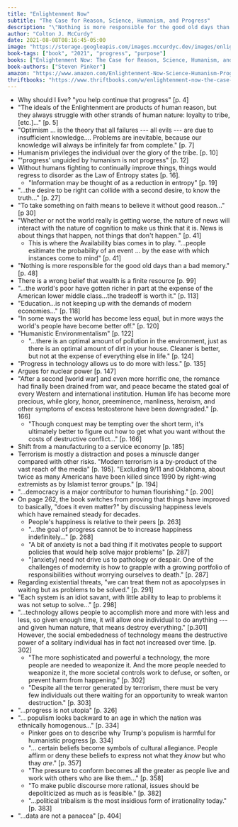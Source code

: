 ```yaml
---
title: "Enlightenment Now"
subtitle: "The Case for Reason, Science, Humanism, and Progress"
description: "\"Nothing is more responsible for the good old days than a bad memory.\".\"In some ways the world has become less equal, but in more ways the world’s people have become better off.\" \"...progress is not utopia\" \"…political tribalism is the most insidious form of irrationality today...\""
author: "Colton J. McCurdy"
date: 2021-08-08T08:16:45-05:00
image: "https://storage.googleapis.com/images.mccurdyc.dev/images/enlightenment-now/cover.jpg"
book-tags: ["book", "2021", "progress", "purpose"]
books: ["Enlightenment Now: The Case for Reason, Science, Humanism, and Progress"]
book-authors: ["Steven Pinker"]
amazon: "https://www.amazon.com/Enlightenment-Now-Science-Humanism-Progress/dp/0525427570"
thriftbooks: "https://www.thriftbooks.com/w/enlightenment-now-the-case-for-reason-science-humanism-and-progress_steven-pinker/18321115/#edition=21300316&idiq=33371393"
---
```


- Why should I live? "you help continue that progress" [p. 4]
- "The ideals of the Enlightenment are products of human reason, but they always
struggle with other strands of human nature: loyalty to tribe, [etc.]..." [p. 5]
- "Optimism ... is the theory that all failures --- all evils --- are due to insufficient
knowledge.... Problems are inevitable, because our knowledge will always be infinitely far
from complete." [p. 7]
- Humanism privileges the individual over the glory of the tribe. [p. 10]
- "'progress' unguided by humanism is not progress" [p. 12]
- Without humans fighting to continually improve things, things would regress to disorder
as the Law of Entropy states [p. 16].
  - "Information may be thought of as a reduction in entropy" [p. 19]
- "...the desire to be right can collide with a second desire, to know the truth..." [p. 27]
- "To take something on faith means to believe it without good reason..." [p 30]
- "Whether or not the world really is getting worse, the nature of news will interact
with the nature of cognition to make us think that it is. News is about things
that happen, not things that don't happen." [p. 41]
  - This is where the Availability bias comes in to play. "...people esitimate
  the probability of an event ... by the ease with which instances come to mind" [p. 41]
- "Nothing is more responsible for the good old days than a bad memory." [p. 48]
- There is a wrong belief that wealth is a finite resource [p. 99]
- "...the world's poor have gotten richer in part at the expense of the American lower middle class...the tradeoff is worth it." [p. 113]
- "Education...is not keeping up with the demands of modern economies..." [p. 118]
- "In some ways the world has become less equal, but in more ways the world's people have become better off." [p. 120]
- "Humanistic Environmentalism" [p. 122]
  - "...there is an optimal amount of pollution in the environment, just as there is an optimal amount of dirt in your house.
  Cleaner is better, but not at the expense of everything else in life." [p. 124]
- "Progress in technology allows us to do more with less." [p. 135]
- Argues for nuclear power [p. 147]
- "After a second [world war] and even more horrific one, the romance had finally been
drained from war, and peace became the stated goal of every Western and international institution.
Human life has become more precious, while glory, honor, preeminence, manliness, heroism,
and other symptoms of excess testosterone have been downgraded." [p. 166]
  - "Though conquest may be tempting over the short term, it's ultimately better to figure
  out how to get what you want without the costs of destructive conflict..." [p. 166]
- Shift from a manufacturing to a service economy [p. 185]
- Terrorism is mostly a distraction and poses a minuscle danger compared with other risks. "Modern terrorism
is a by-product of the vast reach of the media" [p. 195]. "Excluding 9/11 and Oklahoma,
about twice as many Americans have been killed since 1990 by right-wing extremists as by
Islamist terror groups." [p. 194]
- "...democracy is a major contributor to human flourishing." [p. 200]
- On page 262, the book switches from proving that things have improved to basically, "does it even matter?" by discussing happiness levels which have remained steady for decades.
  - People's happiness is relative to their peers [p. 263]
  - "...the goal of progress cannot be to increase happiness indefinitely..." [p. 268]
  - "A bit of anxiety is not a bad thing if it motivates people to support policies that would help solve major problems" [p. 287]
  - "[anxiety] need not drive us to pathology or despair. One of the challenges of modernity is how to grapple with a growing portfolio of responsibilities without worrying ourselves to death." [p. 287]
- Regarding existential threats, "we can treat them not as apocolypses in waiting but as problems to be solved." [p. 291]
- "Each system is an idiot savant, with little ability to leap to problems it was not setup to solve..." [p. 298]
- "...technology allows people to accomplish more and more with less and less, so given enough time, it will allow one individual to do anything --- and given human nature, that means destroy everything." [p.301] However, the social embededness of technology means the destructive power of a solitary individual has in fact not increased over time. [p. 302]
  - "The more sophisticated and powerful a technology, the more people are needed to weaponize it. And the more people needed to weaponize it, the more societal controls work to defuse, or soften, or prevent harm from happening." [p. 302]
  - "Despite all the terror generated by terrorism, there must be very few individuals out there waiting for an opportunity to wreak wanton destruction." [p. 303]
- "...progress is not utopia" [p. 326]
- "... populism looks backward to an age in which the nation was ethnically homogenous..." [p. 334]
  - Pinker goes on to describe why Trump's populism is harmful for humanistic progress [p. 334]
  - "... certain beliefs become symbols of cultural allegiance. People affirm or deny these beliefs to express not what they _know_ but who thay _are_." [p. 357]
  - "The pressure to conform becomes all the greater as people live and work with others who are like them..." [p. 358]
  - "To make public discourse more rational, issues should be depoliticized as much as is feasible." [p. 382]
  - "...political tribalism is the most insidious form of irrationality today." [p. 383]
- "...data are not a panacea" [p. 404]
